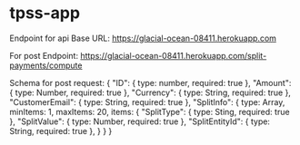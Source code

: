# tpss-app

Endpoint for api
Base URL: https://glacial-ocean-08411.herokuapp.com

For post 
Endpoint: https://glacial-ocean-08411.herokuapp.com/split-payments/compute

Schema for post request:
{
    "ID": {
      type: number,
      required: true
    },
    "Amount": {
      type: Number,
      required: true
    },
    "Currency": {
      type: String,
      required: true
    },
    "CustomerEmail": {
      type: String,
      required: true
    },
    "SplitInfo": {
      type: Array,
      minItems: 1,
      maxItems: 20,
      items: {
        "SplitType": {
          type: Sting,
          required: true
        },
        "SplitValue": {
          type: Number,
          required: true
        },
        "SplitEntityId": {
          type: String,
          required: true
        },
      }
    }
}
